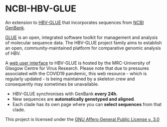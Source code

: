 # NCBI-HBV-GLUE
An extension to
[HBV-GLUE](https://github.com/giffordlabcvr/HBV-GLUE) that incorporates sequences from 
[NCBI GenBank](https://www.ncbi.nlm.nih.gov/genbank/).

[GLUE](http://glue-tools.cvr.gla.ac.uk/) is an open, integrated software toolkit for management and analysis of molecular sequence data.
The HBV-GLUE project family aims to establish an open, community-maintained platform for comparative genomic analysis of HBV.

A 
[web user interface](http://hbv-glue.cvr.gla.ac.uk/) to HBV-GLUE is hosted by the MRC-University of Glasgow Centre for Virus Research.
Please note that due to pressures associated with the COVID19 pandemic, this web resource - which is regularly updated - is being maintained by a skeleton crew and consequently may sometimes be unavailable. 

- HBV-GLUE synchronises with GenBank **every 24h**.
- New sequences are **automatically genotyped and aligned**.
- Each clade has its own page where you can **select sequences** from that clade.

This project is licensed under the 
[GNU Affero General Public License v. 3.0](https://www.gnu.org/licenses/agpl-3.0.en.html)
